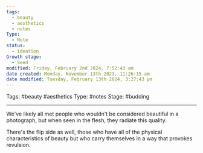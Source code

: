 ```yaml
---
tags:
  - beauty
  - aesthetics
  - notes
Type:
  - Note
status:
  - ideation
Growth stage:
  - Seed
modified: Friday, February 2nd 2024, 7:52:43 am
date created: Monday, November 13th 2023, 11:26:15 am
date modified: Tuesday, February 13th 2024, 3:27:43 pm
---
```

Tags: #beauty #aesthetics 
Type: #notes 
Stage: #budding 

--- 

We've likely all met people who wouldn't be considered beautiful in a photograph, but when seen in the flesh, they radiate this quality. 

There's the flip side as well, those who have all of the physical characteristics of beauty but who carry themselves in a way that provokes revulsion. 

